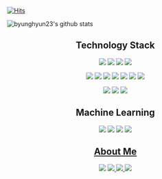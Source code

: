 [![Hits](https://hits.seeyoufarm.com/api/count/incr/badge.svg?url=https%3A%2F%2Fgithub.com%2Fbyunghyun23&count_bg=%23A488EB&title_bg=%235A8AE5&icon=atom.svg&icon_color=%23FFFFFF&title=WELCOME&edge_flat=false)](https://hits.seeyoufarm.com)
 
![byunghyun23's github stats](https://github-readme-stats.vercel.app/api?username=byunghyun23&show_icons=true&theme=merko)

<h2 align="center">Technology Stack</h2>
<p align="center">
<img src="https://img.shields.io/badge/Python-3776AB?style=flat-square&logo=Python&logoColor=white"/></a>  
<img src="https://img.shields.io/badge/Java-007396?style=flat-square&logo=Java&logoColor=white"/></a>  
<img src="https://img.shields.io/badge/Tensorflow-0095D5?style=flat-square&logo=Tensorflow&logoColor=white"/></a>  
<img src="https://img.shields.io/badge/Pytorch-00599C?style=flat-square&logo=Pytorch&logoColor=white"/></a>  
</p>
<p align="center">
<img src="https://img.shields.io/badge/Android-3DDC84?style=flat-square&logo=Android&logoColor=white"/></a>  
<img src="https://img.shields.io/badge/HTML5-00979D?style=flat-square&logo=HTML5&logoColor=white"/></a>  
<img src="https://img.shields.io/badge/Mustache-C51A4A?style=flat-square&logo=Mustache&logoColor=white"/></a>  
<img src="https://img.shields.io/badge/JSP-777BB4?style=flat-square&logo=JSP&logoColor=white"/></a>  
<img src="https://img.shields.io/badge/Springboot-E34F26?style=flat-square&logo=Springboot&logoColor=white"/></a>  
<img src="https://img.shields.io/badge/Linux-092E20?style=flat-square&logo=Linux&logoColor=white"/></a>
<img src="https://img.shields.io/badge/AWS-1572B6?style=flat-square&logo=AWS&logoColor=white"/></a></p>
</p>
<p align="center">
<img src="https://img.shields.io/badge/MariaDB-003545?style=flat-square&logo=MariaDB&logoColor=white"/></a>  <img src="https://img.shields.io/badge/MySQL-4479A1?style=flat-square&logo=MySQL&logoColor=white"/></a>  <img src="https://img.shields.io/badge/Oracle-47A248?style=flat-square&logo=Oracle&logoColor=white"/></a>  
</p>

<h2 align="center">Machine Learning</h2>
<p align="center">
<a href="https://github.com/byunghyun23/machine-learning-projects"><img src="https://img.shields.io/badge/ML Projects-ff9900?style=flat-square&logo=CodeProject&logoColor=white&link=https://github.com/byunghyun23/machine-learning-projects"/></a>
<a href="https://github.com/byunghyun23/review-papers"><img src="https://img.shields.io/badge/Review papers-485A62?style=flat-square&logo=Code Review&logoColor=white&link=https://github.com/byunghyun23/review-papers"/></a>
<a href="https://github.com/byunghyun23/etc-projects"><img src="https://img.shields.io/badge/Web/App Projects-20C997?style=flat-square&logo=dev.to&logoColor=white&link=https://github.com/byunghyun23/machine-learning-projects"/></a>
<a href="https://github.com/byunghyun23/kaggle-competitions"><img src="https://img.shields.io/badge/Competitions-20beff?style=flat-square&logo=kaggle&logoColor=white&link=https://github.com/byunghyun23/kaggle-competitions"/</a>
 
<h2 align="center">About Me</h2>
<p align="center">
<a href="mailto:byunghyun23@gmail.com"><img src="https://img.shields.io/badge/Gmail-d14836?style=flat-square&logo=Gmail&logoColor=white&link=mailto:byunghyun23@gmail.com"/></a>
<a href="https://byunghyun23.tistory.com/"><img src="http://img.shields.io/badge/-Blog-green?style=flat-square&logo=tistory&link=https://byunghyun23.tistory.com/"/</a>
<a href="https://www.kaggle.com/byunghyun23"><img src="https://img.shields.io/badge/Kaggle-1877f2?style=flat-square&logo=kaggle&logoColor=white&link=https://www.kaggle.com/byunghyun23"/</a>
<a href="https://byunghyun23.github.io/CV.pdf"><img src="https://img.shields.io/badge/CV-1DBF73?style=flat-square&logo=CV&logoColor=white"/></a>
</p>
